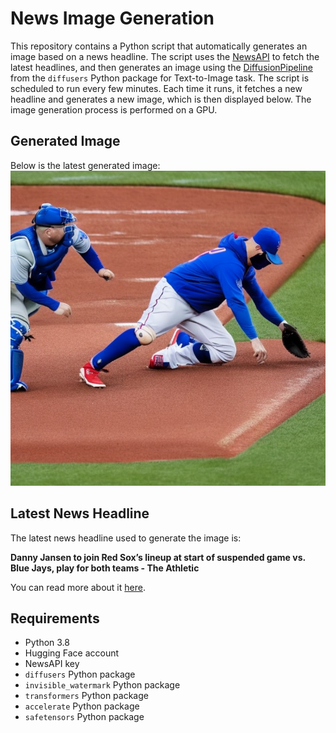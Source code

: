 # News Image Generation
This repository contains a Python script that automatically generates an image based on a news headline. The script uses the [NewsAPI](https://newsapi.org/) to fetch the latest headlines, and then generates an image using the [DiffusionPipeline](https://github.com/huggingface/diffusers) from the `diffusers` Python package for Text-to-Image task.
The script is scheduled to run every few minutes. Each time it runs, it fetches a new headline and generates a new image, which is then displayed below. The image generation process is performed on a GPU.

## Generated Image
Below is the latest generated image:
![Generated Image](image.png)

## Latest News Headline
The latest news headline used to generate the image is:

**Danny Jansen to join Red Sox’s lineup at start of suspended game vs. Blue Jays, play for both teams - The Athletic**

You can read more about it [here](https://news.google.com/rss/articles/CBMinwFBVV95cUxOVmtnRDFJTWZTVm40VEMyVWp4VU5icVNETVdVc09mcUVUVXk3RXBjWndrMy1rR1hDZ3VyTnpqU2dtTU1LUzJGTVFQbl94ZlFDaW9sZkhiT1IyUjlvaWpqQTNtNUFUU3JaYkkxUmJFdjBHRG81UENZMkM5UElQQm11Nl83UHhCVXJzb3I0R3VtNFNYVUtXVEp5NHJBQ3pXUFE?oc=5).

## Requirements
- Python 3.8
- Hugging Face account
- NewsAPI key
- `diffusers` Python package
- `invisible_watermark` Python package
- `transformers` Python package
- `accelerate` Python package
- `safetensors` Python package
